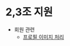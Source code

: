# 2,3조 지원 

- 회원 관련 
  - [프로필 이미지 처리](https://github.com/yonggyo1125/teamproject502_2_3/blob/master/PROFILE_IMAGE.md)